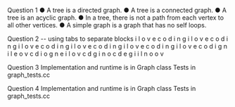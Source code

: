 Question 1
● A tree is a directed graph.
● A tree is a connected graph.
● A tree is an acyclic graph.
● In a tree, there is not a path from each vertex to all other vertices.
● A simple graph is a graph that has no self loops.

Question 2 -- using tabs to separate blocks
i l o v e c o d i n g
i l o v e       c o d i n g
i l     o v e       c o d         i n g
i       l     o         v e       c     o d         i   n g
i       l     o         v        e       c     o        d         i   n         g
i l     o v     e       c o     d i     g n
i l      e o v          c d i o         g n
e i l o v       c d g i n o 
c d e g i i l n o o v

Question 3
Implementation and runtime is in Graph class
Tests in graph_tests.cc

Question 4
Implementation and runtime is in Graph class
Tests in graph_tests.cc

